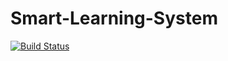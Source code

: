 # Smart-Learning-System
[![Build Status](https://travis-ci.com/SavindaSenevirathne/Smart-Learning-System.svg?branch=dev)](https://travis-ci.com/SavindaSenevirathne/Smart-Learning-System)
